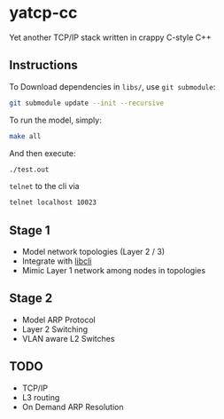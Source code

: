 # yatcp-cc

Yet another TCP/IP stack written in crappy C-style C++

## Instructions

To Download dependencies in `libs/`, use `git submodule`:

```bash
git submodule update --init --recursive
```

To run the model, simply:

```bash
make all
```

And then execute:

```bash
./test.out
```

`telnet` to the cli via

```bash
telnet localhost 10023
```

## Stage 1

* Model network topologies (Layer 2 / 3)
* Integrate with [libcli](https://github.com/magetron/libcli)
* Mimic Layer 1 network among nodes in topologies

## Stage 2

* Model ARP Protocol
* Layer 2 Switching
* VLAN aware L2 Switches

## TODO

* TCP/IP
* L3 routing
* On Demand ARP Resolution
